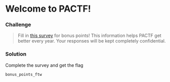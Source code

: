 # Welcome to PACTF!

### Challenge
> Fill in [this survey](https://goo.gl/forms/Q16iIArkKZJfq8532) for bonus points! This information helps PACTF get better every year. Your responses will be kept completely confidential.

### Solution
Complete the survey and get the flag

    bonus_points_ftw